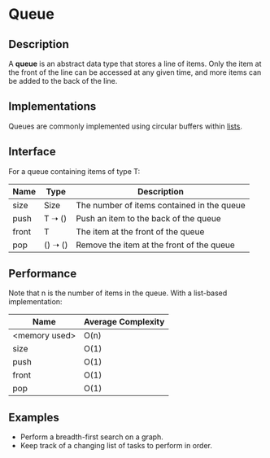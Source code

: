 # Queue

## Description
A **queue** is an abstract data type that stores a line of items. Only the item
at the front of the line can be accessed at any given time, and more items can
be added to the back of the line.

## Implementations
Queues are commonly implemented using circular buffers within
[lists](./list.md).

## Interface

For a queue containing items of type T:

| Name     | Type           | Description                                      |
| -------- | -------------- | -----------------------------------------------  |
| size     | Size           | The number of items contained in the queue       |
| push     | T ➝ ()         | Push an item to the back of the queue            |
| front    | T              | The item at the front of the queue               |
| pop      | () ➝ ()        | Remove the item at the front of the queue        |

## Performance
Note that n is the number of items in the queue.
With a list-based implementation:

| Name            | Average Complexity |
| --------------- | ------------------ |
| \<memory used\> | O(n)               |
| size            | O(1)               |
| push            | O(1)               |
| front           | O(1)               |
| pop             | O(1)               |

## Examples
- Perform a breadth-first search on a graph.
- Keep track of a changing list of tasks to perform in order.
